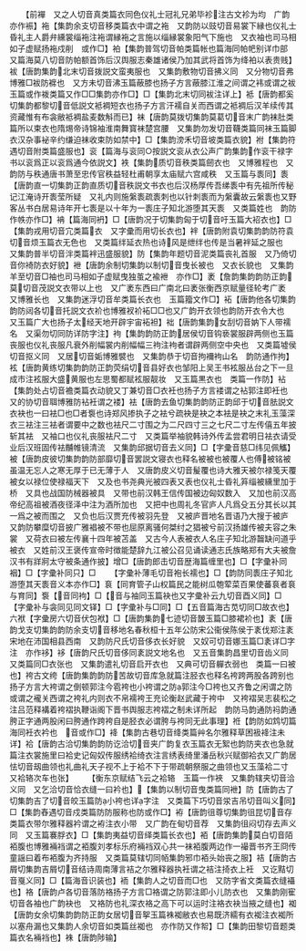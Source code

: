 <!-- { "loadSidebar": true } -->
　　【前襌　又之人切音真类篇衣同色仪礼士冠礼兄弟毕袗注古文袗为均　广韵亦作裖】袘【集韵余支切音移类篇衣中谓之袘　又韵防以豉切音易裳下縁也仪礼士昏礼主人爵弁纁裳缁袘注袘谓縁袘之言施以缁縁裳象阳气下施也　又衣袖也司马相如子虚赋扬袘戍削　或作□】袙【集韵普驾切音帕类篇帐也篇海同帕帊别详巾部　又篇海莫八切音防帕额首饰后汉舆服志秦雄诸侯乃加其武将首饰为绛袙以表贵贱】袚【唐韵集韵北末切音拨説文蛮夷服也　又集韵敷物切音拂义同　又分物切音弗博雅□袚防褯也　又方未切音沸玉篇蔽膝也扬子方言蔽膝江淮之间谓之袆或谓之袚　玉篇或作袯类篇又作□□集韵亦作□】□【集韵北末切同袚注详上】袛【唐韵都奚切集韵都黎切音低説文袛裯短衣也扬子方言汗襦自关而西谓之袛裯后汉羊续传其资藏惟有布衾敝袛裯盐麦数斛而已】袜【唐韵莫拨切集韵莫葛切音末广韵袜肚类篇所以束衣也隋焬帝诗锦袖淮南舞寳袜楚宫腰　又集韵勿发切音韈类篇同袜玉篇脚衣汉杂事袐辛约缣迫袜收束防如禁中】□【集韵滂禾切音坡类篇衣貌】袝【集韵符遇切音附类篇盛服也】衮【篇海与衮同○按説文衮从衣公声广韵集韵作衮干禄字书以衮爲正以衮爲通今依説文】袟【集韵质切音秩类篇劒衣也　又博雅程也　又韵防与秩通唐书萧至忠传官秩益轻杜甫朝享太庙赋六宫咸秩　又玉篇与袠同】袠【唐韵直一切集韵正韵直质切音秩説文书衣也后汉杨厚传吾绨袠中有先祖所传秘记江淹诗开袠莹所疑　又礼内则施縏袠疏袠刺也以针刺袠而为縏囊故云縏袠也又野客丛书白居易诗年开七袠是以十年为一袠庄子知北游堕其天袠　又类篇姓也　韵防作帙亦作□】袡【篇海同袇】□【唐韵况于切集韵匈于切音吁玉篇大袑衣也】□【集韵戎用切音宂类篇衣　又字彚而用切长衣也】袢【唐韵附袁切集韵韵防符袁切音烦玉篇衣无色也　又类篇绊延衣热也诗风是绁绊也传是当暑袢延之服也　又集韵普半切音泮类篇袢迅盛服貌】防【集韵年题切音泥类篇丧礼首服　又乃倚切音你裿防衣好貌】袣【唐韵余制切集韵以制切音曳长被也　又衣长貌也　又集韵羊至切音□袖也司马相如子虚赋曳独茧之褕袣　亦作□】袤【詹韵集韵韵防正韵莫切音茂説文衣带以上也　又广袤东西曰广南北曰袤张衡西京赋量径轮考广袤　又博雅长也　又集韵迷浮切音牟类篇长衣也　玉篇籀文作□】袥【唐韵他各切集韵韵防闼各切音托説文衣衸也博雅衩衸袥□□也又广韵开衣领也韵防开衣令大也　又玉篇广大也扬子太经天地开辟宇宙袥袒】袦【唐韵集韵女刮切音妠下人带襦名　又渠勿切同防详防字注】袧【集韵韵防正韵居侯切音钩亵裳服辟两侧也玉篇丧服也仪礼丧服凡衰外削幅裳内削幅幅三袧注袧者谓辟两侧空中央也　又类篇墟侯切音抠义同　又居切音姤博雅襞也　又集韵恭于切音拘襧袧山名　韵防通作拘】袨【唐韵黄练切集韵韵防正韵荧绢切音县好衣也邹阳上吴王书袨服丛台之下一旦成市注袨服大盛黄服也左思蜀都赋袨服靓妆　又玉篇黒衣也　类篇一作防】袩【集韵处占切音襜类篇衣动貌又丁兼切音□衣衽也扬子方言褛谓之袩郭注即衽也　又的协切音聑博雅防袩衽谓之褛】袪【唐韵去鱼切集韵韵防正韵邱于切音胠説文衣袂也一曰袪□也□者袌也诗郑风掺执子之袪兮疏袂是袂之本袪是袂之末礼玉藻深衣三袪注三袪者谓要中之数也袪尺二寸围之为二尺四寸三之七尺二寸左传僖五年披斩其袪　又袖口也仪礼丧服袪尺二寸　又类篇举袖貌韩诗外传孟尝君明日袪衣请受业后汉班固传袪黼帷镜清流　又集韵邱据切音去义同】□【字彚音慈□纬见佩觿】被【唐韵皮彼切集韵韵防部靡切音罢説文寝衣也释名被被也被覆人也傅被铭被虽温无忘人之寒无厚于已无薄于人　又唐韵皮义切音髲覆也诗大雅天被尔禄笺天覆被女以禄位使禄福天下　又及也书尧典光被四表又表也仪礼士昏礼笲缁被纁里加于桥　又具也战国防械器被具　又带也前汉韩王信传国被边匈奴数入　又加也前汉高帝纪高祖被酒夜径泽中注为酒所加也　又把中也周礼冬官庐人凡爲殳五分其长以其一爲之被而围之　又负也后汉贾充传被羽先登　又被庐晋地名晋语乃大搜于被庐　又韵防攀糜切音披广雅裮被不带也屈原离骚何桀纣之猖被兮前汉扬雄传被夫容之朱裳　又荷衣曰被左传襄十四年被苫盖　又古今人表被衣人名庄子知北游齧缺问道乎被衣　又姓前汉王褒传宣帝时徴能楚辞九江被公召见诵读通志氏族略郑有大夫被詹汉书有牂牁太守被条通作披】增□【唐韵郎击切音歴海篇缠里也】□【字彚补同裀】□【字彚补同只】□
　　【字彚补薄毛切音袍长襦也】□【韵防同袠庄子知北游堕其天袠音义本亦作□】袬【同育管子山权篇民之能树瓜匏荤菜百果使蕃袬者袬与育同】袌【音同袧】□【音与袖同玉篇袂也又字彚补云九切音酉义同】□【字彚补与衾同见同文铎】□【字彚补与□同】□【五音篇海古苋切同□故衣也】六袱【字彚房六切音伏包袱】□【唐韵集韵七迹切音皵玉篇□膝裙衸也】袲【唐韵戈支切集韵韵防余支切音移地名春秋桓十五年公防宋公衞侯陈侯于袲伐郑注袲宋地在沛国相县西南　又韵防尺氏切音侈衣长好貌　又奴可切音娜玉篇□袲详□字注　亦作袳】袳【唐韵尺氏切音侈同袲説文地名也　又五音集韵昌里切音齿义同　又类篇同□衣张也　又集韵遣礼切音启开衣也　又典可切音軃衣弱也　类篇一曰被也】袴古文绔【唐韵集韵韵防苦故切音库急就篇注胫衣也释名袴跨两股各跨别也扬子方言大袴谓之倒顿郭注今雹袴也小袴谓之防郭注今□袴也又齐鲁之闲谓之防或谓之襱关西谓之袴礼内则衣不帛襦袴王充论衡赵武藏于袴中　又袴褶吴志裴松之注吕范释褠着袴褶执鞭诣阁下晋书舆服志袴褶之制未详所起　韵防马韵通防祃韵通胯正字通两股闲曰胯通作跨袴自是胫衣必谓胯与袴同无此事理】袵【韵防如鸩切篇海同衽衣衿也　音或作□】袶【集韵古巷切音绛类篇艸名尔雅释草困衱袶注未详】袷【唐韵古洽切集韵韵防讫洽切音夹广韵复衣玉篇衣无絮也韵防夹衣也急就篇注衣裳施里曰袷史记匈奴传服绣袷绮衣注言绣表绮里潘岳秋兴赋御袷衣又广韵居怯切音刼曲领也礼曲礼天子视不上于袷不下于带疏朝祭服之曲领也又玉藻袷二寸　又袷辂次车也张】
　　【衡东京赋结飞云之袷辂　玉篇一作裌　又集韵辖夹切音洽义同　又乞洽切音恰衣缝一曰衿也】【集韵以制切音曳类篇同袣】防【唐韵古了切集韵吉了切音皎玉篇防小袴也详字注　又类篇下巧切音泶吉吊切音叫义同】□【集韵舂遇切音戍类篇防防服称也防或作□】袸【唐韵徂尊切集韵徂昆切音存类篇衣带尔雅释器衿谓之袸注衣小带　又广韵在甸切音荐　又集韵徂闷切存去声义同　又玉篇褰脬衣】□【集韵夷益切音绎类篇长衣也】袹【唐韵集韵莫白切音陌袹腹也博雅裲裆谓之袹腹刘孝标乐府裲裆双心共一袜袹腹两边作一襊晋书齐王冏传童謡曰着布袹腹为齐持服　又类篇莫辖切同帞集韵邪巾袹头始丧之服】袺【唐韵古屑切集韵吉屑切音结诗周南薄言袺之尔雅释器执衽谓之袺注掎衣上衽　又讫黠切音戛义同】□【篇海音识装也】袻【集韵人之切音而□也　又防字省文类篇衣缝襵也】袼【唐韵卢各切音落防袼扬子方言□袼谓之防郭注即小儿防衣也　又集韵刚寉切音各袖也广韵袂也　又袼防也礼深衣袼之高下可以运时注袼衣袂当掖之缝也】袽【唐韵女余切集韵韵防正韵女居切音挐玉篇袾袽敝衣也易既济繻有衣袽注衣袽所以塞舟漏也又集韵人余切音如类篇丝袽也　亦作防又作帤】□【集韵田黎切音题类篇衣名裲裆也】袾【唐韵陟输】
